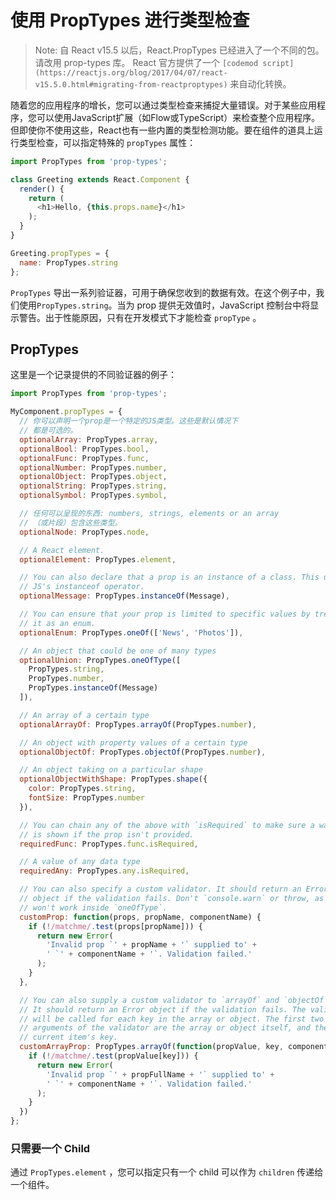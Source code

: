 # 使用 PropTypes 进行类型检查

> Note:
> 自 React v15.5 以后，React.PropTypes 已经进入了一个不同的包。请改用 prop-types 库。
> React 官方提供了一个 `[codemod script](https://reactjs.org/blog/2017/04/07/react-v15.5.0.html#migrating-from-reactproptypes)` 来自动化转换。

随着您的应用程序的增长，您可以通过类型检查来捕捉大量错误。对于某些应用程序，您可以使用JavaScript扩展（如Flow或TypeScript）来检查整个应用程序。但即使你不使用这些，React也有一些内置的类型检测功能。要在组件的道具上运行类型检查，可以指定特殊的 `propTypes` 属性：

```js
import PropTypes from 'prop-types';

class Greeting extends React.Component {
  render() {
    return (
      <h1>Hello, {this.props.name}</h1>
    );
  }
}

Greeting.propTypes = {
  name: PropTypes.string
};
```

`PropTypes` 导出一系列验证器，可用于确保您收到的数据有效。在这个例子中，我们使用`PropTypes.string`。当为 prop 提供无效值时，JavaScript 控制台中将显示警告。出于性能原因，只有在开发模式下才能检查 `propType` 。

## PropTypes

这里是一个记录提供的不同验证器的例子：

```js
import PropTypes from 'prop-types';

MyComponent.propTypes = {
  // 你可以声明一个prop是一个特定的JS类型。这些是默认情况下
  // 都是可选的。
  optionalArray: PropTypes.array,
  optionalBool: PropTypes.bool,
  optionalFunc: PropTypes.func,
  optionalNumber: PropTypes.number,
  optionalObject: PropTypes.object,
  optionalString: PropTypes.string,
  optionalSymbol: PropTypes.symbol,

  // 任何可以呈现的东西: numbers, strings, elements or an array
  // （或片段）包含这些类型。
  optionalNode: PropTypes.node,

  // A React element.
  optionalElement: PropTypes.element,

  // You can also declare that a prop is an instance of a class. This uses
  // JS's instanceof operator.
  optionalMessage: PropTypes.instanceOf(Message),

  // You can ensure that your prop is limited to specific values by treating
  // it as an enum.
  optionalEnum: PropTypes.oneOf(['News', 'Photos']),

  // An object that could be one of many types
  optionalUnion: PropTypes.oneOfType([
    PropTypes.string,
    PropTypes.number,
    PropTypes.instanceOf(Message)
  ]),

  // An array of a certain type
  optionalArrayOf: PropTypes.arrayOf(PropTypes.number),

  // An object with property values of a certain type
  optionalObjectOf: PropTypes.objectOf(PropTypes.number),

  // An object taking on a particular shape
  optionalObjectWithShape: PropTypes.shape({
    color: PropTypes.string,
    fontSize: PropTypes.number
  }),

  // You can chain any of the above with `isRequired` to make sure a warning
  // is shown if the prop isn't provided.
  requiredFunc: PropTypes.func.isRequired,

  // A value of any data type
  requiredAny: PropTypes.any.isRequired,

  // You can also specify a custom validator. It should return an Error
  // object if the validation fails. Don't `console.warn` or throw, as this
  // won't work inside `oneOfType`.
  customProp: function(props, propName, componentName) {
    if (!/matchme/.test(props[propName])) {
      return new Error(
        'Invalid prop `' + propName + '` supplied to' +
        ' `' + componentName + '`. Validation failed.'
      );
    }
  },

  // You can also supply a custom validator to `arrayOf` and `objectOf`.
  // It should return an Error object if the validation fails. The validator
  // will be called for each key in the array or object. The first two
  // arguments of the validator are the array or object itself, and the
  // current item's key.
  customArrayProp: PropTypes.arrayOf(function(propValue, key, componentName, location, propFullName) {
    if (!/matchme/.test(propValue[key])) {
      return new Error(
        'Invalid prop `' + propFullName + '` supplied to' +
        ' `' + componentName + '`. Validation failed.'
      );
    }
  })
};
```

### 只需要一个 Child

通过 `PropTypes.element` ，您可以指定只有一个 child 可以作为 `children` 传递给一个组件。